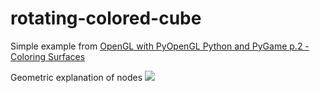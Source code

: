 # rotating-colored-cube

Simple example from [OpenGL with PyOpenGL Python and PyGame p.2 - Coloring Surfaces](https://www.youtube.com/watch?v=D57J48UAQCs)

Geometric explanation of nodes ![](/new_cube_axes.svg)
